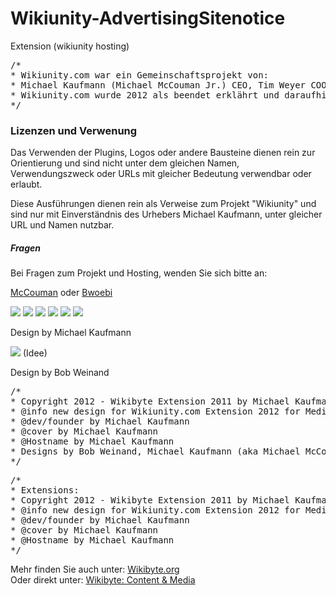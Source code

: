 Wikiunity-AdvertisingSitenotice
===============================

Extension (wikiunity hosting)

<pre>
/*
* Wikiunity.com war ein Gemeinschaftsprojekt von:
* Michael Kaufmann (Michael McCouman Jr.) CEO, Tim Weyer COO und Bob Weinand CTO
* Wikiunity.com wurde 2012 als beendet erklährt und daraufhin geschlossen. 
*/
</pre>

<h3>Lizenzen und Verwenung</h3>
Das Verwenden der Plugins, Logos oder andere Bausteine dienen rein zur Orientierung und sind nicht unter dem gleichen 
Namen, Verwendungszweck oder URLs mit gleicher Bedeutung verwendbar oder erlaubt. 

Diese Ausführungen dienen rein als Verweise zum Projekt "Wikiunity" und sind nur mit 
Einverständnis des Urhebers Michael Kaufmann, unter gleicher URL und Namen nutzbar.

<h5>Fragen</h5>
Bei Fragen zum Projekt und Hosting, wenden Sie sich bitte an: 

<a href="https://github.com/McCouman">McCouman</a> oder <a href="https://github.com/bwoebi">Bwoebi</a>


<img src="https://raw.github.com/McCouman/Wikiunity-Legend-Tag/master/Wikiunity.png">
<img src="https://raw.github.com/McCouman/Wikiunity-Global/master/GlobWU/HomePack/eng/images/Developer-wiki-logo.png">
<img src="https://raw.github.com/McCouman/Wikiunity-Global/master/GlobWU/HomePack/eng/images/Config-wiki-logo.png">
<img src="https://raw.github.com/McCouman/Wikiunity-Global/master/GlobWU/HomePack/de/images/Community-Wikiunity.png">
<img src="https://raw.github.com/McCouman/Wikiunity-Global/master/GlobWU/HomePack/de/images/Staff-wu-logo.png">
<img src="https://raw.github.com/McCouman/Wikiunity-Global/master/GlobWU/HomePack/de/images/WUDE-wiki-logo.png">

Design by Michael Kaufmann 

<img src="https://raw.github.com/McCouman/Wikiunity-Global/master/GlobWU/HomePack/de/images/WUDE-wiki-logo2.png"> (Idee)

Design by Bob Weinand

<pre>/*
* Copyright 2012 - Wikibyte Extension 2011 by Michael Kaufmann (Michael McCouman jr.)
* @info new design for Wikiunity.com Extension 2012 for MediaWiki
* @dev/founder by Michael Kaufmann
* @cover by Michael Kaufmann
* @Hostname by Michael Kaufmann
* Designs by Bob Weinand, Michael Kaufmann (aka Michael McCouman jr.)
*/
</pre>

<pre>/*
* Extensions: 
* Copyright 2012 - Wikibyte Extension 2011 by Michael Kaufmann (Michael McCouman jr.)
* @info new design for Wikiunity.com Extension 2012 for MediaWiki
* @dev/founder by Michael Kaufmann
* @cover by Michael Kaufmann
* @Hostname by Michael Kaufmann
*/
</pre>

Mehr finden Sie auch unter: <a href="http://wikibyte.org">Wikibyte.org</a><br>
Oder direkt unter: <a href="http://cm.wikibyte.org">Wikibyte: Content & Media</a>
